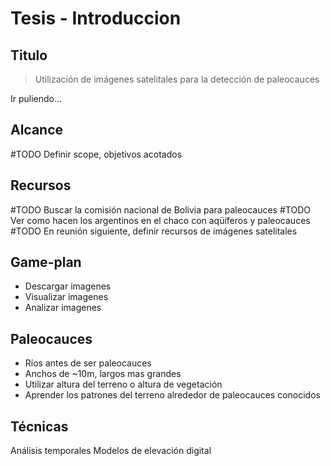 # Tesis - Introduccion

## Titulo
> Utilización de imágenes satelitales para la detección de paleocauces

Ir puliendo...

## Alcance
#TODO Definir scope, objetivos acotados

## Recursos
#TODO Buscar la comisión nacional de Bolivia para paleocauces
#TODO Ver como hacen los argentinos en el chaco con aqüíferos y paleocauces
#TODO En reunión siguiente, definir recursos de imágenes satelitales

## Game-plan
- Descargar imagenes
- Visualizar imagenes
- Analizar imagenes

## Paleocauces
- Ríos antes de ser paleocauces
- Anchos de ~10m, largos mas grandes
- Utilizar altura del terreno o altura de vegetación
- Aprender los patrones del terreno alrededor de paleocauces conocidos

## Técnicas
Análisis temporales
Modelos de elevación digital
